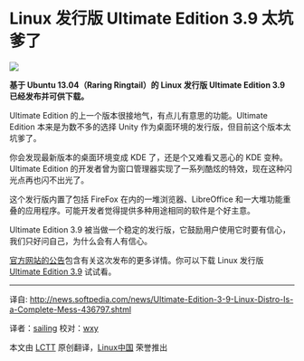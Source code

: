 Linux 发行版 Ultimate Edition 3.9 太坑爹了
==================================================================================
![](http://i1-news.softpedia-static.com/images/news2/Ultimate-Edition-3-9-Linux-Distro-Is-a-Complete-Mess-436797-2.jpg)

**基于 Ubuntu 13.04（Raring Ringtail）的 Linux 发行版 Ultimate Edition 3.9 已经发布并可供下载。**

Ultimate Edition 的上一个版本很接地气，有点儿有意思的功能。Ultimate Edition 本来是为数不多的选择 Unity 作为桌面环境的发行版，但目前这个版本太坑爹了。

你会发现最新版本的桌面环境变成 KDE 了，还是个又难看又恶心的 KDE 变种。Ultimate Edition 的开发者曾为窗口管理器实现了一系列酷炫的特效，现在这种闪光点再也闪不出光了。

这个发行版内置了包括 FireFox 在内的一堆浏览器、LibreOffice 和一大堆功能重叠的应用程序。可能开发者觉得提供多种用途相同的软件是个好主意。

Ultimate Edition 3.9 被当做一个稳定的发行版，它鼓励用户使用它时要有信心，我们只好问自己，为什么会有人有信心。

[官方网站的公告][1]包含有关这次发布的更多详情。你可以下载 Linux 发行版 [Ultimate Edition 3.9][2] 试试看。

---------------------------------------------------------------------------------

译自: http://news.softpedia.com/news/Ultimate-Edition-3-9-Linux-Distro-Is-a-Complete-Mess-436797.shtml

译者：[sailing](https://github.com/blueabysm) 校对：[wxy](https://github.com/wxy)

本文由 [LCTT](https://github.com/LCTT/TranslateProject) 原创翻译，[Linux中国](http://linux.cn/) 荣誉推出

[1]:http://ultimateedition.info/ultimate_edition/time-is-of-the-essence/
[2]:http://ultimateedition.info/ultimate-edition/ultimate_edition_3-6/

